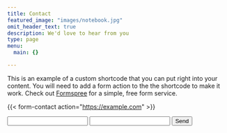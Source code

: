 ```yaml
---
title: Contact
featured_image: "images/notebook.jpg"
omit_header_text: true
description: We'd love to hear from you
type: page
menu:
  main: {}

---
```



This is an example of a custom shortcode that you can put right into your content. You will need to add a form action to the the shortcode to make it work. Check out [Formspree](https://formspree.io/) for a simple, free form service. 

{{< form-contact action="https://example.com"  >}}
<form action="https://formspree.io/email@domain.tld" method="POST">
  <input type="text" name="name">
  <input type="email" name="_replyto">
  <input type="submit" value="Send">
</form>